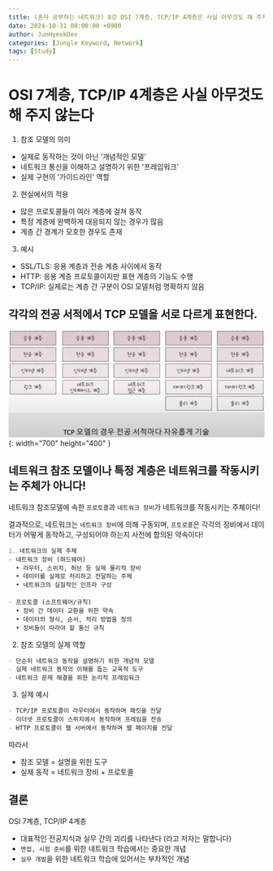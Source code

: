```yaml
---
title: (혼자 공부하는 네트워크) 8강 OSI 7계층, TCP/IP 4계층은 사실 아무것도 해 주지 않는다.
date: 2024-10-31 00:00:00 +0900
author: JunHyeokDev
categories: [Jungle Keyword, Network]
tags: [Study]
---
```


# OSI 7계층, TCP/IP 4계층은 사실 아무것도 해 주지 않는다

1. 참조 모델의 의미
- 실제로 동작하는 것이 아닌 '개념적인 모델'
- 네트워크 통신을 이해하고 설명하기 위한 '프레임워크'
- 실제 구현의 '가이드라인' 역할

2. 현실에서의 적용
- 많은 프로토콜들이 여러 계층에 걸쳐 동작
- 특정 계층에 완벽하게 대응되지 않는 경우가 많음
- 계층 간 경계가 모호한 경우도 존재

3. 예시
- SSL/TLS: 응용 계층과 전송 계층 사이에서 동작
- HTTP: 응용 계층 프로토콜이지만 표현 계층의 기능도 수행
- TCP/IP: 실제로는 계층 간 구분이 OSI 모델처럼 명확하지 않음

## 각각의 전공 서적에서 TCP 모델을 서로 다르게 표현한다.
![Desktop View](/assets/Network_Reference_Model.png){: width="700" height="400" }

## 네트워크 참조 모델이나 특정 계층은 네트워크를 작동시키는 주체가 아니다!

네트워크 참조모델에 속한 `프로토콜`과 `네트워크 장비`가 네트워크를 작동시키는 주체이다!

결과적으로, 네트워크는 `네트워크 장비`에 의해 구동되며, `프토로콜`은 각각의 장비에서 데이터가 어떻게 동작하고, 구성되어야 하는지 사전에 합의된 약속이다!

```markdown
1. 네트워크의 실제 주체
- 네트워크 장비 (하드웨어)
  • 라우터, 스위치, 허브 등 실제 물리적 장비
  • 데이터를 실제로 처리하고 전달하는 주체
  • 네트워크의 실질적인 인프라 구성

- 프로토콜 (소프트웨어/규칙)
  • 장비 간 데이터 교환을 위한 약속
  • 데이터의 형식, 순서, 처리 방법을 정의
  • 장비들이 따라야 할 통신 규칙
```

2. 참조 모델의 실제 역할
```markdown
- 단순히 네트워크 동작을 설명하기 위한 개념적 모델
- 실제 네트워크 동작의 이해를 돕는 교육적 도구
- 네트워크 문제 해결을 위한 논리적 프레임워크
```

3. 실제 예시
```markdown
- TCP/IP 프로토콜이 라우터에서 동작하며 패킷을 전달
- 이더넷 프로토콜이 스위치에서 동작하며 프레임을 전송
- HTTP 프로토콜이 웹 서버에서 동작하며 웹 페이지를 전달
```

따라서
- 참조 모델 = 설명을 위한 도구
- 실제 동작 = 네트워크 장비 + 프로토콜

## 결론

OSI 7계층, TCP/IP 4계층
- 대표적인 전공지식과 실무 간의 괴리를 나타낸다 (라고 저자는 말합니다)
- `면접, 시험 준비`를 위한 네트워크 학습에서는 중요한 개념
- `실무 개발`을 위한 네트워크 학습에 있어서는 부차적인 개념
